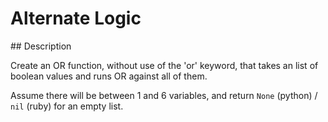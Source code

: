 # Alternate Logic

## Description

Create an OR function, without use of the 'or' keyword, that takes an list of boolean values and runs OR against all of them.

Assume there will be between 1 and 6 variables, and return `None` (python) / `nil` (ruby) for an empty list.
